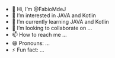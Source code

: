 - 👋 Hi, I’m @FabioMdeJ
- 👀 I’m interested in JAVA and Kotlin
- 🌱 I’m currently learning JAVA and Kotlin
- 💞️ I’m looking to collaborate on ...
- 📫 How to reach me ...
- 😄 Pronouns: ...
- ⚡ Fun fact: ...

<!---
FabioMdeJ/FabioMdeJ is a ✨ special ✨ repository because its `README.md` (this file) appears on your GitHub profile.
You can click the Preview link to take a look at your changes.
--->
